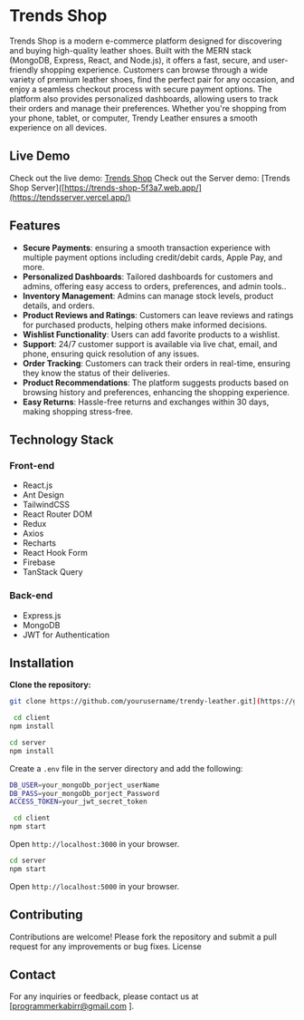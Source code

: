 # Trends Shop

Trends Shop is a modern e-commerce platform designed for discovering and buying high-quality leather shoes. Built with the MERN stack (MongoDB, Express, React, and Node.js), it offers a fast, secure, and user-friendly shopping experience. Customers can browse through a wide variety of premium leather shoes, find the perfect pair for any occasion, and enjoy a seamless checkout process with secure payment options. The platform also provides personalized dashboards, allowing users to track their orders and manage their preferences. Whether you're shopping from your phone, tablet, or computer, Trendy Leather ensures a smooth experience on all devices.

## Live Demo

Check out the live demo: [Trends Shop](https://trends-shop-5f3a7.web.app/)
Check out the Server demo: [Trends Shop Server]([https://trends-shop-5f3a7.web.app/](https://tendsserver.vercel.app/)

## Features

- **Secure Payments**: ensuring a smooth transaction experience with multiple payment options including credit/debit cards, Apple Pay, and more.
- **Personalized Dashboards**: Tailored dashboards for customers and admins, offering easy access to orders, preferences, and admin tools..
- **Inventory Management**: Admins can manage stock levels, product details, and orders.
- **Product Reviews and Ratings**: Customers can leave reviews and ratings for purchased products, helping others make informed decisions.
- **Wishlist Functionality**: Users can add favorite products to a wishlist.
- **Support**: 24/7 customer support is available via live chat, email, and phone, ensuring quick resolution of any issues.
- **Order Tracking**: Customers can track their orders in real-time, ensuring they know the status of their deliveries.
- **Product Recommendations**: The platform suggests products based on browsing history and preferences, enhancing the shopping experience.
- **Easy Returns**: Hassle-free returns and exchanges within 30 days, making shopping stress-free.

## Technology Stack

### Front-end

- React.js
- Ant Design
- TailwindCSS
- React Router DOM
- Redux
- Axios
- Recharts
- React Hook Form
- Firebase
- TanStack Query

### Back-end

- Express.js
- MongoDB
- JWT for Authentication

## Installation

**Clone the repository:**

```sh
git clone https://github.com/yourusername/trendy-leather.git](https://github.com/programmer-kabir/Trends-Shop
```

```bash
 cd client
npm install
```

```bash
cd server
npm install
```

Create a `.env` file in the server directory and add the following:

```bash
DB_USER=your_mongoDb_porject_userName
DB_PASS=your_mongoDb_porject_Password
ACCESS_TOKEN=your_jwt_secret_token
```

```bash
 cd client
npm start
```

Open `http://localhost:3000` in your browser.

```bash
cd server
npm start
```

Open `http://localhost:5000` in your browser.

## Contributing

Contributions are welcome! Please fork the repository and submit a pull request for any improvements or bug fixes.
License

## Contact

For any inquiries or feedback, please contact us at [programmerkabirr@gmail.com ].
